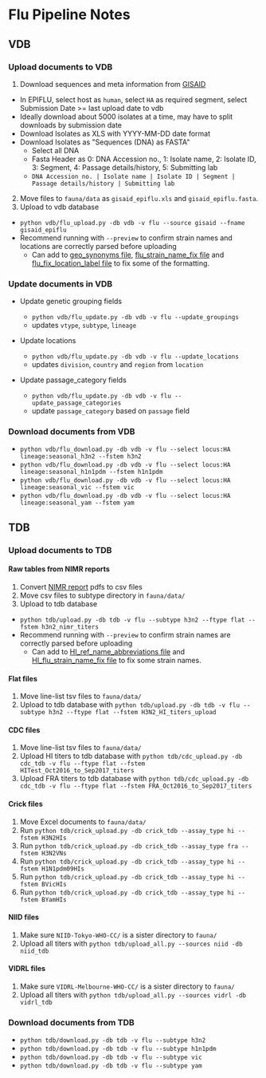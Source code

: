 # Flu Pipeline Notes

## VDB

### Upload documents to VDB

1. Download sequences and meta information from [GISAID](http://platform.gisaid.org/)
  * In EPIFLU, select host as `human`, select `HA` as required segment, select Submission Date >= last upload date to vdb
  * Ideally download about 5000 isolates at a time, may have to split downloads by submission date
  * Download Isolates as XLS with YYYY-MM-DD date format
  * Download Isolates as "Sequences (DNA) as FASTA"
    * Select all DNA
    * Fasta Header as 0: DNA Accession no., 1: Isolate name, 2: Isolate ID, 3: Segment, 4: Passage details/history, 5: Submitting lab
    * `DNA Accession no. | Isolate name | Isolate ID | Segment | Passage details/history | Submitting lab`
2. Move files to `fauna/data` as `gisaid_epiflu.xls` and `gisaid_epiflu.fasta`.
3. Upload to vdb database
  * `python vdb/flu_upload.py -db vdb -v flu --source gisaid --fname gisaid_epiflu`
  * Recommend running with `--preview` to confirm strain names and locations are correctly parsed before uploading
  	* Can add to [geo_synonyms file](source-data/geo_synonyms.tsv), [flu_strain_name_fix file](source-data/flu_strain_name_fix.tsv) and [flu_fix_location_label file](source-data/flu_fix_location_label.tsv) to fix some of the formatting.

### Update documents in VDB

* Update genetic grouping fields
  * `python vdb/flu_update.py -db vdb -v flu --update_groupings`
  * updates `vtype`, `subtype`, `lineage`

* Update locations
  * `python vdb/flu_update.py -db vdb -v flu --update_locations`
  * updates `division`, `country` and `region` from `location`

* Update passage_category fields
  * `python vdb/flu_update.py -db vdb -v flu --update_passage_categories`
  * update `passage_category` based on `passage` field

### Download documents from VDB

* `python vdb/flu_download.py -db vdb -v flu --select locus:HA lineage:seasonal_h3n2 --fstem h3n2`
* `python vdb/flu_download.py -db vdb -v flu --select locus:HA lineage:seasonal_h1n1pdm --fstem h1n1pdm`
* `python vdb/flu_download.py -db vdb -v flu --select locus:HA lineage:seasonal_vic --fstem vic`
* `python vdb/flu_download.py -db vdb -v flu --select locus:HA lineage:seasonal_yam --fstem yam`

## TDB

### Upload documents to TDB

#### Raw tables from NIMR reports

1. Convert [NIMR report](https://www.crick.ac.uk/research/worldwide-influenza-centre/annual-and-interim-reports/) pdfs to csv files
2. Move csv files to subtype directory in `fauna/data/`
3. Upload to tdb database
  * `python tdb/upload.py -db tdb -v flu --subtype h3n2 --ftype flat --fstem h3n2_nimr_titers`
  * Recommend running with `--preview` to confirm strain names are correctly parsed before uploading
  	* Can add to [HI_ref_name_abbreviations file](source-data/HI_ref_name_abbreviations.tsv) and [HI_flu_strain_name_fix file](source-data/HI_flu_strain_name_fix.tsv) to fix some strain names.

#### Flat files

1. Move line-list tsv files to `fauna/data/`
2. Upload to tdb database with `python tdb/upload.py -db tdb -v flu --subtype h3n2 --ftype flat --fstem H3N2_HI_titers_upload`

#### CDC files

1. Move line-list tsv files to `fauna/data/`
2. Upload HI titers to tdb database with `python tdb/cdc_upload.py -db cdc_tdb -v flu --ftype flat --fstem HITest_Oct2016_to_Sep2017_titers`
3. Upload FRA titers to tdb database with `python tdb/cdc_upload.py -db cdc_tdb -v flu --ftype flat --fstem FRA_Oct2016_to_Sep2017_titers`

#### Crick files

1. Move Excel documents to `fauna/data/`
2. Run `python tdb/crick_upload.py -db crick_tdb --assay_type hi --fstem H3N2HIs`
3. Run `python tdb/crick_upload.py -db crick_tdb --assay_type fra --fstem H3N2VNs`
4. Run `python tdb/crick_upload.py -db crick_tdb --assay_type hi --fstem H1N1pdm09HIs`
5. Run `python tdb/crick_upload.py -db crick_tdb --assay_type hi --fstem BVicHIs`
6. Run `python tdb/crick_upload.py -db crick_tdb --assay_type hi --fstem BYamHIs`

#### NIID files

1. Make sure `NIID-Tokyo-WHO-CC/` is a sister directory to `fauna/`
2. Upload all titers with `python tdb/upload_all.py --sources niid -db niid_tdb`

#### VIDRL files

1. Make sure `VIDRL-Melbourne-WHO-CC/` is a sister directory to `fauna/`
2. Upload all titers with `python tdb/upload_all.py --sources vidrl -db vidrl_tdb`

### Download documents from TDB

* `python tdb/download.py -db tdb -v flu --subtype h3n2`
* `python tdb/download.py -db tdb -v flu --subtype h1n1pdm`
* `python tdb/download.py -db tdb -v flu --subtype vic`
* `python tdb/download.py -db tdb -v flu --subtype yam`
